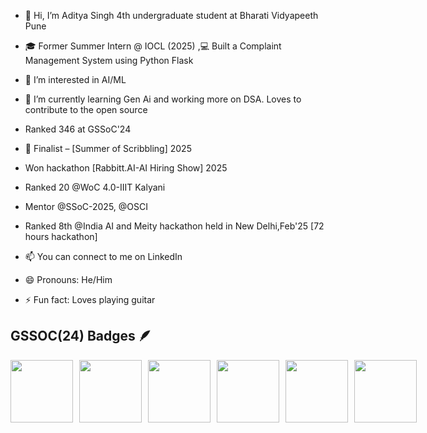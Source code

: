 - 👋 Hi, I’m Aditya Singh 4th undergraduate student at Bharati Vidyapeeth Pune
- 🎓 Former Summer Intern @ IOCL (2025) ,💻 Built a Complaint Management System using Python Flask  
- 👀 I’m interested in AI/ML
- 🌱 I’m currently learning Gen Ai and working more on DSA. Loves to contribute to the open source
- Ranked 346 at GSSoC'24
- 🏅 Finalist – [Summer of Scribbling] 2025
- Won hackathon [Rabbitt.AI-AI Hiring Show] 2025
- Ranked 20 @WoC 4.0-IIIT Kalyani
- Mentor @SSoC-2025, @OSCI
- Ranked 8th @India AI and Meity hackathon held in New Delhi,Feb'25 [72 hours hackathon]

  
- 📫 You can connect to me on LinkedIn 
- 😄 Pronouns: He/Him
- ⚡ Fun fact: Loves playing guitar

## GSSOC(24) Badges 🪶

<div style='display:flex; align-items:center; gap: 10px;' align='center'>
  <img src="https://github.com/user-attachments/assets/5f68d73f-dc4f-4dd9-9928-865f35a22157" width="100px" height="100px" />
  <img src="https://github.com/user-attachments/assets/dfcf2f7d-8157-49b7-a361-e99473473c7a" width="100px" height="100px" />
  <img src="https://github.com/user-attachments/assets/763fbf18-da7c-4815-b2fe-9fd3a7ecc829" width="100px" height="100px" />
  <img src="https://github.com/user-attachments/assets/d28b99bf-0343-45b6-a991-7a0aa8ab191a" width="100px" height="100px" />
  <img src="https://github.com/user-attachments/assets/3d51a482-876d-457a-8345-fc35fde8ad48" width="100px" height="100px" />
  <img src="https://github.com/user-attachments/assets/237f9b24-23a5-4cbf-9b80-9d62d5fd4d8e" width="100px" height="100px" />
</div>

<!---
adityasingh-0803/adityasingh-0803 is a ✨ special ✨ repository because its `README.md` (this file) appears on your GitHub profile.
You can click the Preview link to take a look at your changes.
--->

  



